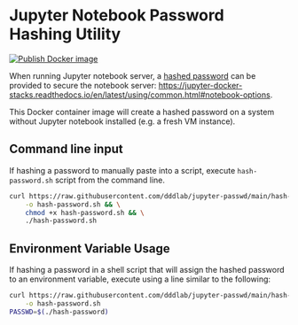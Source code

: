 # Jupyter Notebook Password Hashing Utility

[![Publish Docker image](https://github.com/dddlab/jupyter-passwd/actions/workflows/build.yml/badge.svg)](https://github.com/dddlab/jupyter-passwd/actions/workflows/build.yml)

When running Jupyter notebook server, a [hashed password](https://jupyter-notebook.readthedocs.io/en/stable/public_server.html#preparing-a-hashed-password) can be provided to secure the notebook server: https://jupyter-docker-stacks.readthedocs.io/en/latest/using/common.html#notebook-options.

This Docker container image will create a hashed password on a system without Jupyter notebook installed (e.g. a fresh VM instance).

## Command line input

If hashing a password to manually paste into a script, execute `hash-password.sh` script from the command line.
```bash
curl https://raw.githubusercontent.com/dddlab/jupyter-passwd/main/hash-password.sh \
    -o hash-password.sh && \
    chmod +x hash-password.sh && \
    ./hash-password.sh
```

## Environment Variable Usage

If hashing a password in a shell script that will assign the hashed password to an environment variable, execute using a line similar to the following:
```bash
curl https://raw.githubusercontent.com/dddlab/jupyter-passwd/main/hash-password.sh \
    -o hash-password.sh
PASSWD=$(./hash-password)
```
